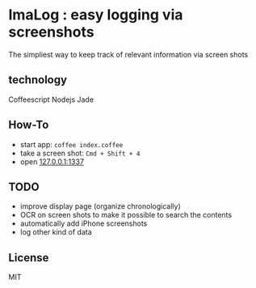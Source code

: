 # ImaLog : easy logging via screenshots

The simpliest way to keep track of relevant information via screen shots

## technology
Coffeescript
Nodejs
Jade

## How-To
- start app: `coffee index.coffee`
- take a screen shot: `Cmd + Shift + 4`
- open [127.0.0.1:1337](http://127.0.0.1:1337/)

## TODO
- improve display page (organize chronologically)
- OCR on screen shots to make it possible to search the contents
- automatically add iPhone screenshots
- log other kind of data

## License
MIT